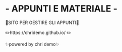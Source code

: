 # - APPUNTI E MATERIALE -

📄SITO PER GESTIRE GLI APPUNTI📄

✏️https://chridemo.github.io/ ✏️

✨powered by chri demo✨

